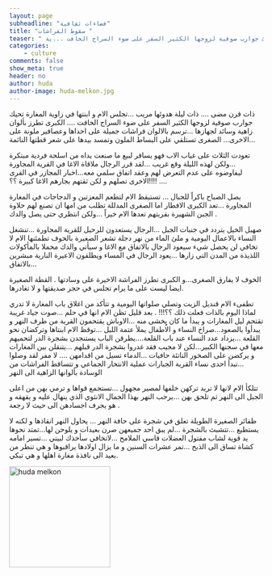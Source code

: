 ```yaml
---
layout: page
subheadline: "فضاءات ثقافية"
title: "سقوط الفراشات "
teaser: " ذات قرن مضى .... ذات ليلة هدوئها مريب ...تجلس الام و ابنتها في زاوية المغارة تحيك جوارب صوفية لزوجها الكثير السفر على ضوء السراج الخافت ...ية ."
categories:
    - culture
comments: false
show_meta: true
header: no
author: huda
author-image: huda-melkon.jpg
---
```

ذات قرن مضى .... ذات ليلة هدوئها مريب ...تجلس الام و ابنتها في زاوية المغارة تحيك جوارب صوفية لزوجها الكثير السفر على ضوء السراج الخافت ....
الكبرى تطرز بألوان زاهية وسائد لجهازها ...ترسم بالالوان فراشات جميلة على احداها وعصافير ملونة على الاخرى...
 الصغرى تستلقي على البساط الملون وتمسد بيدها على شعر قطتها النائمة...

تعودت الثلاث على غياب الاب فهو يسافر لبيع ما صنعت يداه من اسلحة فردية مبتكرة ...ولكن لهذه الليلة وقع غريب ...لقد قرر الرجال ملاقاة الاغا في القرية المجاورة ليفاوضوه على عدم التعرض لهم وعقد اتفاق سلمي معه...اخبار المجازر في القرى الاخرى تصلهم و لكن ثقتهم بجارهم الاغا كبيرة ؟؟!!!! ....  

يصل الصباح باكراً للجبال ... تستيقظ الام لتطعم المعزتين و الدجاجات في المغارة المجاورة ...تعد الكبرى الافطار اما الصغرى المدللة تطلب من امها ان تصنع لهم حلاوة الجبن الشهيرة بقريتهم  تعدها الام خيراً ...ولكن انتظري حتى يصل والدك .

صهيل الخيل يتردد في جنبات الجبل ...الرجال يستعدون للرحيل للقرية المجاورة ...تنشغل النساء بالاعمال اليومية و ملئ الماء من نهر دجلة تشعر الصغيرة بالخوف تطمئنها الام لا تخافي لن يحصل شيء سيعود الرجال بالاتفاق مع الاغا و سيأتي والدك محملا بالمأكولات اللذيذة من المدن التي زارها ...يعود الرجال في المساء ويطلقون الاعيرة النارية مبشرين بالاتفاق...

الخوف لا يفارق الصغرى...و الكبرى تطرز الفراشة الاخيرة على وسادتها .
القطة الصغيرة ايضا ليست على ما يرام تجلس في حجر صديقتها و لا تغادرها.

تطفىء الام قنديل الزيت وتصلي صلواتها اليومية و تتأكد من اغلاق باب المغارة لا تدري لماذا اليوم بالذات فعلت ذلك ؟؟!!! .
بعد قليل تظن الام انها في حلم ...صوت جياد غريبة تقتحم ليل المغارات و يبدأ ما كان يِِِخشى منه ...الاوباش يقتحمون القرية من طرف النهر و يبدأوا بالصعود...صراخ النساء و الاطفال يملأ عتمة الليل ...توقظ الام ابنتاها وتركضان نحو القلعة ...يزداد عدد النساء عند باب القلعة....يطرقن الباب يستنجدن بشجرة الدر لتحميهم معها في سجنها الكبير...لكن لا مجيب فقد غدروا بشجرة الدر قبلهم ...يتنقلن بين المغارات و يركضن على الصخور الناتئة حافيات ...الدماء تسيل من اقدامهن .... لا مفر لقد وصلوا ...تبدأ احدى نساء القرية الجبارات عملية الانتحار الجماعي و تتساقط الفراشات من الوسادة بألوانها
الزاهية الى النهر

تتلكأ الام لانها لا تريد تركهن خلفها لمصير مجهول ...تستجمع قواها و ترمي بهن من اعلى الجبل الى النهر ثم تلحق بهن ...يرحب النهر بهذا الجمال الانثوي الذي ينهال عليه و يقهقه و هو يجرف اجسادهن الى حيث لا رجعة .

ظفائر الصغيرة الطويلة تعلق في شجرة على حافة النهر ... يحاول النهر انقاذها و لكنه لا يستطيع ...تتشبث بالشجرة ...لم يبق احد جميعهن صرن بعيدات و يلوحن لها...تمتد نحوها يد قوية لشاب مفتول العضلات قاسي الملامح ...لاتخافي سأخذك لبيتي ...تسير امامه كشاة تساق الى الذبح ...تمر عشرات السنين و ما يزال اولادها يراقبوها و هي تنظر من بعيد الى نافذة مغارة اهلها و هي تبكي.

<img src="{{ site.url }}/images/huda-melkon.jpg" alt="huda melkon" style="width: 200px;"/>
